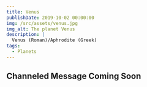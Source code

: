 ```yaml
---
title: Venus
publishDate: 2019-10-02 00:00:00
img: /src/assets/venus.jpg
img_alt: The planet Venus
description: |
  Venus (Roman)/Aphrodite (Greek)
tags:
  - Planets
---
```

## Channeled Message Coming Soon